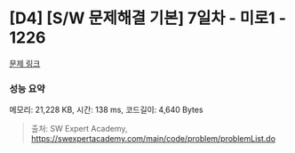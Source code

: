 # [D4] [S/W 문제해결 기본] 7일차 - 미로1 - 1226 

[문제 링크](https://swexpertacademy.com/main/code/problem/problemDetail.do?contestProbId=AV14vXUqAGMCFAYD) 

### 성능 요약

메모리: 21,228 KB, 시간: 138 ms, 코드길이: 4,640 Bytes



> 출처: SW Expert Academy, https://swexpertacademy.com/main/code/problem/problemList.do